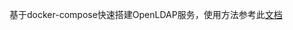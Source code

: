 基于docker-compose快速搭建OpenLDAP服务，使用方法参考此[文档](https://www.zerchin.xyz/2021/04/29/%E5%BF%AB%E9%80%9F%E6%90%AD%E5%BB%BAOpenLDAP%E7%8E%AF%E5%A2%83%E5%B9%B6%E5%AF%B9%E6%8E%A5Rancher%E8%AE%A4%E8%AF%81/)
